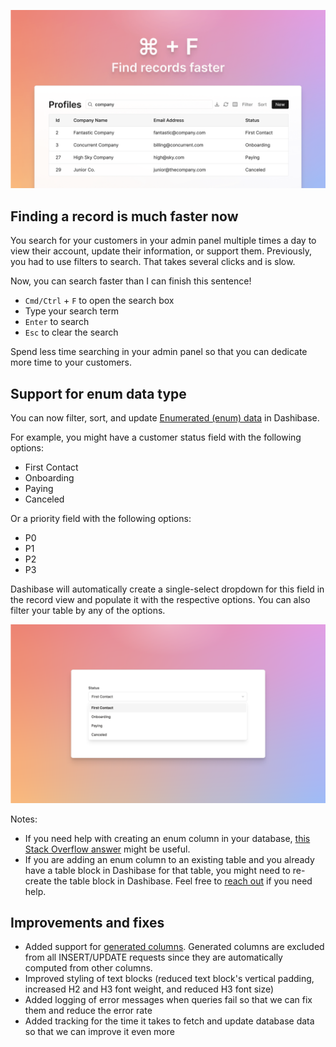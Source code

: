 ![Search](../assets/search.png)

## Finding a record is much faster now

You search for your customers in your admin panel multiple times a day to view their account, update their information, or support them. Previously, you had to use filters to search. That takes several clicks and is slow.

Now, you can search faster than I can finish this sentence! 

- `Cmd/Ctrl` + `F` to open the search box
- Type your search term
- `Enter` to search
- `Esc` to clear the search

Spend less time searching in your admin panel so that you can dedicate more time to your customers.

## Support for enum data type

You can now filter, sort, and update [Enumerated (enum) data](https://www.postgresql.org/docs/current/datatype-enum.html) in Dashibase.

For example, you might have a customer status field with the following options:

- First Contact
- Onboarding
- Paying
- Canceled

Or a priority field with the following options:

- P0
- P1
- P2
- P3

Dashibase will automatically create a single-select dropdown for this field in the record view and populate it with the respective options. You can also filter your table by any of the options.

![Single-select dropdown](../assets/enum.png)

Notes:

- If you need help with creating an enum column in your database, [this Stack Overflow answer](https://stackoverflow.com/questions/72842588/is-there-a-way-to-define-a-postgresql-column-as-an-enum) might be useful.
- If you are adding an enum column to an existing table and you already have a table block in Dashibase for that table, you might need to re-create the table block in Dashibase. Feel free to [reach out](mailto:sk@dashibase.com) if you need help.

## Improvements and fixes

- Added support for [generated columns](https://www.postgresql.org/docs/current/ddl-generated-columns.html). Generated columns are excluded from all INSERT/UPDATE requests since they are automatically computed from other columns.
- Improved styling of text blocks (reduced text block's vertical padding, increased H2 and H3 font weight, and reduced H3 font size)
- Added logging of error messages when queries fail so that we can fix them and reduce the error rate
- Added tracking for the time it takes to fetch and update database data so that we can improve it even more